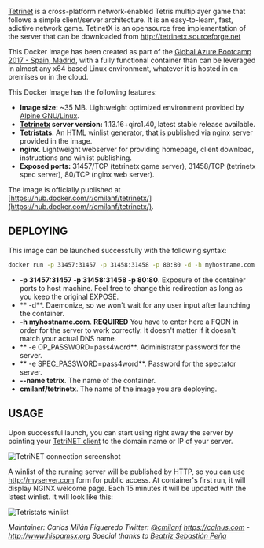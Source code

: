 [Tetrinet](http://tetrinet.info) is a cross-platform network-enabled Tetris multiplayer game that follows a simple client/server architecture. It is an easy-to-learn, fast, adictive network game. TetinetX is an opensource free implementation of the server that can be downloaded from http://tetrinetx.sourceforge.net

This Docker Image has been created as part of the [Global Azure Bootcamp 2017 - Spain, Madrid](http://azurebootcamp.es), with a fully functional container than can be leveraged in almost any x64 based Linux environment, whatever it is hosted in on-premises or in the cloud.

This Docker Image has the following features:

  * **Image size:** ~35 MB. Lightweight optimized environment provided by [Alpine GNU/Linux](https://www.alpinelinux.org/).
  * **[Tetrinetx](http://tetrinetx.sourceforge.net/) server version:** 1.13.16+qirc1.40, latest stable release available.
  * **[Tetristats](https://github.com/fcambus/tetristats)**. An HTML winlist generator, that is published via nginx server provided in the image.
  * **nginx**. Lightweight webserver for providing homepage, client download, instructions and winlist publishing.
  * **Exposed ports:** 31457/TCP (tetrinetx game server), 31458/TCP (tetrinetx spec server), 80/TCP (nginx web server).

The image is officially published at [https://hub.docker.com/r/cmilanf/tetrinetx/](https://hub.docker.com/r/cmilanf/tetrinetx/).

## DEPLOYING
This image can be launched successfully with the following syntax:
```bash
docker run -p 31457:31457 -p 31458:31458 -p 80:80 -d -h myhostname.com -e OP_PASSWORD=pass4word -e SPEC_PASSWORD=pass4word --name tetrix cmilanf/tetrinetx
```

  * **-p 31457:31457 -p 31458:31458 -p 80:80**. Exposure of the container ports to host machine. Feel free to change this redirection as long as you keep the original EXPOSE.
  * ** -d**. Daemonize, so we won't wait for any user input after launching the container.
  * **-h myhostname.com**. **REQUIRED** You have to enter here a FQDN in order for the server to work correctly. It doesn't matter if it doesn't match your actual DNS name.
  * ** -e OP_PASSWORD=pass4word**. Administrator password for the server.
  * ** -e SPEC_PASSWORD=pass4word**. Password for the spectator server.
  * **--name tetrix**. The name of the container.
  * **cmilanf/tetrinetx**. The name of the image you are deploying.

## USAGE
Upon successful launch, you can start using right away the server by pointing your [TetriNET client](http://tetrinet.info/download-clients) to the domain name or IP of your server.

![TetriNET connection screenshot](http://www.hispamsx.org/tetrinet/docker-tetrinet1.png)

A winlist of the running server will be published by HTTP, so you can use http://myserver.com form for public access. At container's first run, it will display NGINX welcome page. Each 15 minutes it will be updated with the latest winlist. It will look like this:

![Tetristats winlist](http://www.hispamsx.org/tetrinet/docker-tetrinet2.png)

*Maintainer: Carlos Milán Figueredo*
*Twitter: [@cmilanf](https://twitter.com/cmilanf)*
*https://calnus.com - http://www.hispamsx.org*
*Special thanks to [Beatriz Sebastián Peña](https://www.linkedin.com/in/beatrizsebastian/)*